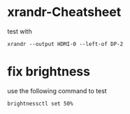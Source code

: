 # xrandr-Cheatsheet
test with
```
xrandr --output HDMI-0 --left-of DP-2
```
# fix brightness
use the following command to test
```
brightnessctl set 50%
```
